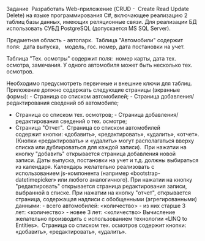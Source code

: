 Задание
 Разработать Web-приложение (CRUD -  Create Read Update Delete) на языке программирования С#, включающее реализацию 2 таблиц базы данных, имеющих реляционные связи. Для реализации БД использовать СУБД PostgreSQL (допускается MS SQL Server).

Предметная область - автопарк.  Таблица "Автомобили" содержит поля: 
дата выпуска,  
модель,
гос. номер,
дата постановки на учет.

Таблица "Тех. осмотры" содержит поля: 
номер карты,
дата тех. осмотра,
замечания.
У одного автомобиля может быть несколько тех. осмотров.

Необходимо предусмотреть первичные и внешние ключи для таблиц.
 Приложение должно содержать следующие страницы (экранные формы): - Страница со списком автомобилей; - Страница добавления/редактирования сведений об автомобиле;
- Страница со списком тех. осмотров; - Страница добавления/редактирования сведений о тех. осмотре;
- Страница "Отчет".  Страница со списком автомобилей содержит кнопки: «добавить», «редактировать», «удалить», «отчет». (Кнопки «редактировать» и «удалить» могут располагаться вверху списка или дублироваться для каждой записи).
 При нажатии на кнопку "добавить" открывается страница добавления новой записи. Даты выпуска, постановки на учет и т.д. должны выбираться из календаря. Календарь желательно реализовать с использованием js-компонента (например «bootstrap-datetimepicker» или любого аналогичного). При нажатии на кнопку "редактировать" открывается страница редактирования записи, выбранной в списке. При нажатии на кнопку "отчет", открывается страница, содержащая надписи с обобщенными (агрегированными) данными: - всего автомобилей: <количество> - из них старше 3 лет: <количество> - новее 3 лет: <количество>
  Вычисление желательно производить с использованием технологии «LINQ to Entities». 
Страница со списком тех. осмотров содержит кнопки: «добавить», «редактировать», «удалить».